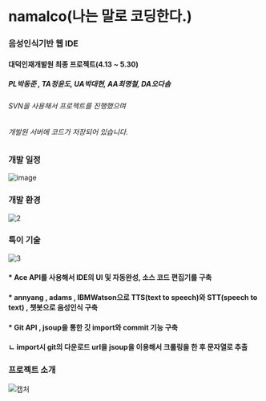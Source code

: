 # namalco(나는 말로 코딩한다.)
### 음성인식기반 웹 IDE


#### 대덕인재개발원 최종 프로젝트(4.13 ~ 5.30)

##### PL박동준 , TA정윤도, UA박대현, AA최명철, DA오다솜


###### SVN을 사용해서 프로젝트를 진행했으며
###### 개발원 서버에 코드가 저장되어 있습니다.

### 개발 일정
![image](https://user-images.githubusercontent.com/45116087/84615291-9652e880-af03-11ea-8d70-dbc45d26c132.png)

### 개발 환경
![2](https://user-images.githubusercontent.com/45116087/84613851-50942100-aeff-11ea-93e9-339fe25b6563.PNG)

### 특이 기술
![3](https://user-images.githubusercontent.com/45116087/84613989-b2ed2180-aeff-11ea-96ee-de9b228096ef.PNG)


#### * Ace API를 사용해서 IDE의 UI 및 자동완성, 소스 코드 편집기를 구축

#### * annyang , adams , IBMWatson으로 TTS(text to speech)와 STT(speech to text) , 챗봇으로 음성인식 구축

#### * Git API , jsoup을 통한 깃 import와 commit 기능 구축
####      ㄴ import시 git의 다운로드 url을 jsoup을 이용해서 크롤링을 한 후 문자열로 추출


### 프로젝트 소개
![캡처](https://user-images.githubusercontent.com/45116087/84614408-fa27e200-af00-11ea-95a5-9555f7169f9e.PNG)
